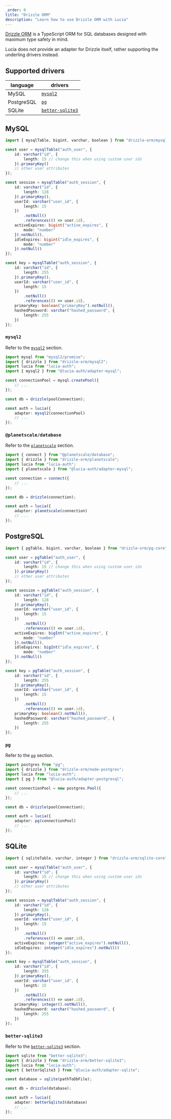 ```yaml
---
_order: 0
title: "Drizzle ORM"
description: "Learn how to use Drizzle ORM with Lucia"
---
```


[Drizzle ORM](https://github.com/drizzle-team/drizzle-orm) is a TypeScript ORM for SQL databases designed with maximum type safety in mind.

Lucia does not provide an adapter for Drizzle itself, rather supporting the underling drivers instead.

## Supported drivers

| language   | drivers                                                        |
| ---------- | -------------------------------------------------------------- |
| MySQL      | [`mysql2`](https://github.com/sidorares/node-mysql2)           |
| PostgreSQL | [`pg`](https://github.com/brianc/node-postgres)                |
| SQLite     | [`better-sqlite3`](https://github.com/WiseLibs/better-sqlite3) |

## MySQL

```ts
import { mysqlTable, bigint, varchar, boolean } from "drizzle-orm/mysql-core";

const user = mysqlTable("auth_user", {
	id: varchar("id", {
		length: 15 // change this when using custom user ids
	}).primaryKey()
	// other user attributes
});

const session = mysqlTable("auth_session", {
	id: varchar("id", {
		length: 128
	}).primaryKey(),
	userId: varchar("user_id", {
		length: 15
	})
		.notNull()
		.references(() => user.id),
	activeExpires: bigint("active_expires", {
		mode: "number"
	}).notNull(),
	idleExpires: bigint("idle_expires", {
		mode: "number"
	}).notNull()
});

const key = mysqlTable("auth_session", {
	id: varchar("id", {
		length: 255
	}).primaryKey(),
	userId: varchar("user_id", {
		length: 15
	})
		.notNull()
		.references(() => user.id),
	primaryKey: boolean("primaryKey").notNull(),
	hashedPassword: varchar("hashed_password", {
		length: 255
	})
});
```

### `mysql2`

Refer to the [`mysql2`](/adapters/mysql#mysql2) section.

```ts
import mysql from "mysql2/promise";
import { drizzle } from "drizzle-orm/mysql2";
import lucia from "lucia-auth";
import { mysql2 } from "@lucia-auth/adapter-mysql";

const connectionPool = mysql.createPool({
	// ...
});

const db = drizzle(poolConnection);

const auth = lucia({
	adapter: mysql2(connectionPool)
	// ...
});
```

### `@planetscale/database`

Refer to the [`planetscale`](/adapters/mysql#planetscale) section.

```ts
import { connect } from "@planetscale/database";
import { drizzle } from "drizzle-orm/planetscale";
import lucia from "lucia-auth";
import { planetscale } from "@lucia-auth/adapter-mysql";

const connection = connect({
	// ...
});

const db = drizzle(connection);

const auth = lucia({
	adapter: planetscale(connection)
	// ...
});
```

## PostgreSQL

```ts
import { pgTable, bigint, varchar, boolean } from "drizzle-orm/pg-core";

const user = pgTable("auth_user", {
	id: varchar("id", {
		length: 15 // change this when using custom user ids
	}).primaryKey()
	// other user attributes
});

const session = pgTable("auth_session", {
	id: varchar("id", {
		length: 128
	}).primaryKey(),
	userId: varchar("user_id", {
		length: 15
	})
		.notNull()
		.references(() => user.id),
	activeExpires: bigInt("active_expires", {
		mode: "number"
	}).notNull(),
	idleExpires: bigInt("idle_expires", {
		mode: "number"
	}).notNull()
});

const key = pgTable("auth_session", {
	id: varchar("id", {
		length: 255
	}).primaryKey(),
	userId: varchar("user_id", {
		length: 15
	})
		.notNull()
		.references(() => user.id),
	primaryKey: boolean().notNull(),
	hashedPassword: varchar("hashed_password", {
		length: 255
	})
});
```

### `pg`

Refer to the [`pg`](/adapters/postgresql#pg) section.

```ts
import postgres from "pg";
import { drizzle } from "drizzle-orm/node-postgres";
import lucia from "lucia-auth";
import { pg } from "@lucia-auth/adapter-postgresql";

const connectionPool = new postgres.Pool({
	// ...
});

const db = drizzle(poolConnection);

const auth = lucia({
	adapter: pg(connectionPool)
	// ...
});
```

## SQLite

```ts
import { sqliteTable, varchar, integer } from "drizzle-orm/sqlite-core";

const user = mysqlTable("auth_user", {
	id: varchar("id", {
		length: 15 // change this when using custom user ids
	}).primaryKey()
	// other user attributes
});

const session = mysqlTable("auth_session", {
	id: varchar("id", {
		length: 128
	}).primaryKey(),
	userId: varchar("user_id", {
		length: 15
	})
		.notNull()
		.references(() => user.id),
	activeExpires: integer("active_expires").notNull(),
	idleExpires: integer("idle_expires").notNull()
});

const key = mysqlTable("auth_session", {
	id: varchar("id", {
		length: 255
	}).primaryKey(),
	userId: varchar("user_id", {
		length: 15
	})
		.notNull()
		.references(() => user.id),
	primaryKey: integer().notNull(),
	hashedPassword: varchar("hashed_password", {
		length: 255
	})
});
```

### `better-sqlite3`

Refer to the [`better-sqlite3`](/adapters/sqlite#better-sqlite3) section.

```ts
import sqlite from "better-sqlite3";
import { drizzle } from "drizzle-orm/better-sqlite3";
import lucia from "lucia-auth";
import { betterSqlite3 } from "@lucia-auth/adapter-sqlite";

const database = sqlite(pathToDbFile);

const db = drizzle(database);

const auth = lucia({
	adapter: betterSqlite3(database)
	// ...
});
```
